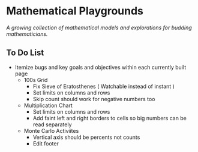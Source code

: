 # Mathematical Playgrounds
*A growing collection of mathematical models and explorations for budding mathematicians.*

## To Do List

* Itemize bugs and key goals and objectives within each currently built page
  * 100s Grid
    * Fix Sieve of Eratosthenes ( Watchable instead of instant )
    * Set limits on columns and rows
    * Skip count should work for negative numbers too
  * Multiplication Chart
    * Set limits on columns and rows
    * Add faint left and right borders to cells so big numbers can be read separately
  * Monte Carlo Activiites
    * Vertical axis should be percents not counts
    * Edit footer